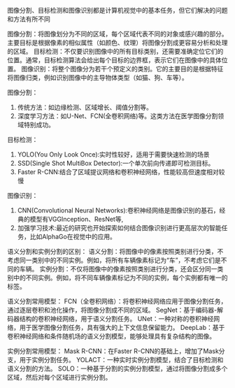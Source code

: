 图像分割、目标检测和图像识别都是计算机视觉中的基本任务，但它们解决的问题和方法有所不同

图像分割：将图像划分为不同的区域，每个区域代表不同的对象或感兴趣的部分。主要目标是根据像素的相似属性（如颜色、纹理）将图像分割成更容易分析和处理的区域。
目标检测：不仅要识别图像中的所有目标类别，还需要准确定位它们的位置。通常，目标检测算法会给出每个目标的边界框，表示它们在图像中的具体位置。
图像识别：将整个图像分为若干个预定义的类别。它的主要目的是根据特征将图像归类，例如识别图像中的主导物体类型（如猫、狗、车等）。


图像分割：
1. 传统方法：如边缘检测、区域增长、阈值分割等。
2. 深度学习方法：如U-Net、FCN(全卷积网络)等。这类方法在医学图像分割领域特别成功。

目标检测：
1. YOLO(You Only Look Once):实时性较好，适用于需要快速检测的场景
2. SSD(Single Shot MultiBox Detector):一个单次前向传递即可检测目标。
3. Faster R-CNN:结合了区域提议网络和卷积神经网络，性能较高但速度相对较慢

图像识别：
1. CNN(Convolutional Neural Networks):卷积神经网络是图像识别的基石，经典的模型有VGGInception、ResNet等,
2. 加强学习技术:最近的研究也开始探索如何结合图像识别进行更高层次的智能任务，比如AlphaGo在视觉中的应用。


语义分割和实例分割的区别：
语义分割：将图像中的像素按照类别进行分类，不考虑同一类别中的不同实例。例如，将所有车辆像素标记为“车”，不考虑它们是不同的车辆。
实例分割：不仅将图像中的像素按照类别进行分类，还会区分同一类别中的不同实例。例如，将不同车辆像素标记为不同的实例，每个实例都有唯一的标签。

语义分割常用模型：
FCN（全卷积网络）：将卷积神经网络应用于图像分割任务，通过逐层卷积和池化操作，将图像分割成不同的区域。
SegNet：基于编码器-解码器结构的卷积神经网络，用于语义分割任务。
UNet：一种对称的卷积神经网络，用于医学图像分割任务，具有强大的上下文信息保留能力。
DeepLab：基于卷积神经网络和条件随机场的语义分割模型，能够处理具有复杂结构的图像。

实例分割常用模型：
Mask R-CNN：在Faster R-CNN的基础上，增加了Mask分支，用于实例分割任务。
YOLACT：一种实时实例分割模型，结合了目标检测和语义分割的方法。
SOLO：一种基于分割的实例分割模型，通过将图像分割成多个区域，然后对每个区域进行实例分割。